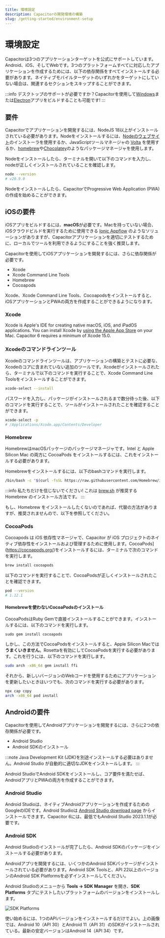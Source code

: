 ```yaml
---
title: 環境設定
description: Capacitorの開発環境の構築
slug: /getting-started/environment-setup
---
```


# 環境設定

Capacitorは3つのアプリケーションターゲットを公式にサポートしています。Android、iOS、そしてWebです。3つのプラットフォームすべてに対応したアプリケーションを作成するためには、以下の依存関係をすべてインストールする必要があります。ネイティブモバイルターゲットのいずれかをターゲットにしていない場合は、関連するセクションをスキップすることができます。

:::info
デスクトップのサポートが必要ですか？Capacitorを使用して[Windows](https://ionic.io/docs/windows/usage)または[Electron](https://github.com/capacitor-community/electron)アプリをビルドすることも可能です!
:::

## 要件

Capacitorでアプリケーションを開発するには、NodeJS 18以上がインストールされている必要があります。Nodeをインストールするには、[Nodeのウェブサイト](https://nodejs.org)のインストーラを使用するか、JavaScriptツールマネージャの [Volta](https://volta.sh/) を使用するか、[homebrew](https://brew.sh/)や[Chocolatey](https://chocolatey.org/)のようなパッケージマネージャを使用します。

Nodeをインストールしたら、ターミナルを開いて以下のコマンドを入力し、nodeが正しくインストールされていることを確認します。

```bash
node --version
# v20.9.0
```

Nodeをインストールしたら、CapacitorでProgressive Web Application (PWA)の作成を始めることができます。

## iOSの要件

iOSアプリをビルドするには、**macOS**が必要です。Macを持っていない場合、iOSクラウドビルドを実行するために使用できる [Ionic Appflow](http://ionicframework.com/appflow) のようなソリューションがありますが、Capacitorアプリケーションを適切にテストするために、ローカルでツールを利用できるようにすることを強く推奨します。

Capacitorを使用してiOSアプリケーションを開発するには、さらに依存関係が必要です。

- Xcode
- Xcode Command Line Tools
- Homebrew
- Cocoapods

Xcode、Xcode Command Line Tools、Cocoapodsをインストールすると、iOSアプリケーションとPWAの両方を作成することができるようになります。

### Xcode

Xcode is Apple's IDE for creating native macOS, iOS, and iPadOS applications. You can install Xcode by [using the Apple App Store](https://apps.apple.com/us/app/xcode/id497799835?mt=12) on your Mac. Capacitor 6 requires a minimum of Xcode 15.0.

### Xcodeのコマンドラインツール

Xcodeのコマンドラインツールは、アプリケーションの構築とテストに必要な、Xcodeのコアに含まれていない追加のツールです。Xcodeがインストールされたら、ターミナルで以下のコマンドを実行することで、Xcode Command Line Toolsをインストールすることができます。

```bash
xcode-select --install
```

パスワードを入力し、パッケージがインストールされるまで数分待った後、以下のコマンドを実行することで、ツールがインストールされたことを確認することができます。

```bash
xcode-select -p
# /Applications/Xcode.app/Contents/Developer
```

### Homebrew

HomebrewはmacOSパッケージのパッケージマネージャです。Intel と Apple Silicon Mac の両方に CocoaPods をインストールするには、これをインストールする必要があります。

Homebrewをインストールするには、以下のbashコマンドを実行します。

```bash
/bin/bash -c "$(curl -fsSL https://raw.githubusercontent.com/Homebrew/install/HEAD/install.sh)"
```

:::info
私たちだけを信じないでください! これは [brew.sh](https://brew.sh) が推奨する Homebrew のインストール方法です。
:::

もし、Homebrew をインストールしたくないのであれば、代替の方法がありますが、推奨されませんので、以下を参照してください。

### CocoaPods

Cocoapods は iOS 依存性マネージャで、Capacitor が iOS プロジェクトのネイティブ依存性をインストールおよび管理するために使用します。CocoaPods](https://cocoapods.org/)をインストールするには、ターミナルで次のコマンドを実行します。

```bash
brew install cocoapods
```

以下のコマンドを実行することで、CocoaPodsが正しくインストールされたことを確認できます。

```bash
pod --version
# 1.12.1
```

#### Homebrewを使わないCocoaPodsのインストール

CocoaPodsはRuby Gemで直接インストールすることができます。インストールするには、以下のコマンドを実行します。
```
sudo gem install cocoapods
```

しかし、この方法でCocoaPodsをインストールすると、Apple Silicon Macでは**うまくいきません**。Rosettaを有効にしてCocoaPodsを実行する必要があります。これを行うには、以下のコマンドを実行します。

```bash
sudo arch -x86_64 gem install ffi
```

それから、新しいバージョンのWebコードを使用するためにアプリケーションを更新したいときはいつでも、次のコマンドを実行する必要があります。

```bash
npx cap copy
arch -x86_64 pod install
```

## Androidの要件

Capacitorを使用してAndroidアプリケーションを開発するには、さらに2つの依存関係が必要です。

- Android Studio
- Android SDKのインストール

:::note
Java Development Kit (JDK)を別途インストールする必要はありません。Android Studio
が自動的に適切なJDKをインストールします。
:::

Android StudioでAndroid SDKをインストールし、コア要件を満たせば、AndroidアプリとPWAの両方を作成することができます。

### Android Studio

Android Studioは、ネイティブAndroidアプリケーションを作成するためのGoogleのIDEです。Android Studioは [Android Studio download page](https://developer.android.com/studio) からインストールできます。Capacitor 6には、最低でもAndroid Studio 2023.1.1が必要です。

### Android SDK

Android Studioのインストールが完了したら、Android SDKのパッケージをインストールする必要があります。

Androidアプリを開発するには、いくつかのAndroid SDKパッケージがインストールされている必要があります。Android SDK Toolsと、API 22以上のバージョンのAndroid SDK Platformsを必ずインストールしてください。

Android Studioのメニューから **Tools -> SDK Manager** を開き、**SDK Platforms** タブにテストしたいプラットフォームのバージョンをインストールします。

![SDK Platforms](/img/v6/docs/android/sdk-platforms.png)

使い始めるには、1つのAPIバージョンをインストールするだけでよい。上の画像では、Android 10（API 30）とAndroid 11（API 31）のSDKがインストールされている。最新の安定バージョンはAndroid 14（API 34）です。
